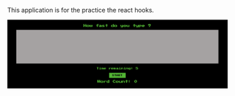 This application is for the practice the react hooks.

![Test Image 4](https://github.com/aminvishvam/word-count-application-react/blob/300d954e08d9ee247de56c0ef7f47b160d7ec9ca/src/Screen%20Shot%202021-07-26%20at%203.17.00%20PM.png)
